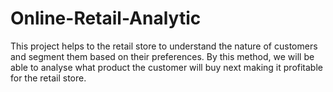 # Online-Retail-Analytic
This project helps to the retail store to understand the nature of customers and segment them based on their preferences. By this method, we will be able to analyse  what product the customer will buy next making it profitable for the retail store.
